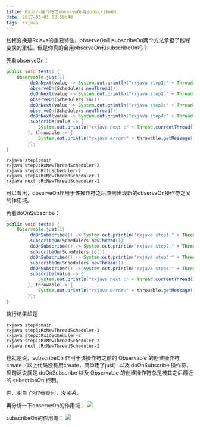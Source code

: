 ```yaml
---
title: RxJava操作符之observeOn与subscribeOn
date: 2017-03-01 00:50:48
tags: rxjava
---
```

线程变换是Rxjava的重要特性，observeOn和subscribeOn两个方法承担了线程变换的重任。但是你真的会用observeOn和subscribeOn吗？

先看observeOn：
``` java
public void test() {
	Observable.just(1)
		.doOnNext(value -> System.out.println("rxjava step1:" + Thread.currentThread().getName()))
		.observeOn(Schedulers.newThread())
		.doOnNext(value -> System.out.println("rxjava step2:" + Thread.currentThread().getName()))
		.observeOn(Schedulers.io())
		.doOnNext(value -> System.out.println("rxjava step3:" + Thread.currentThread().getName()))
		.observeOn(Schedulers.newThread())
		.doOnNext(value -> System.out.println("rxjava step4:" + Thread.currentThread().getName()))
		.subscribe(value -> {
 			System.out.println("rxjava next :" + Thread.currentThread().getName());
		}, throwable -> {
			System.out.println("rxjava error:" + throwable.getMessage());
		});
}
```
<!-- more -->
``` shell
rxjava step1:main
rxjava step2:RxNewThreadScheduler-2
rxjava step3:RxIoScheduler-2
rxjava step4:RxNewThreadScheduler-1
rxjava next :RxNewThreadScheduler-1
```
可以看出，observeOn作用于该操作符之后直到出现新的observeOn操作符之间的作用域。

再看doOnSubscribe：
```java
public void test() {
	Observable.just(1)
		.doOnSubscribe(() -> System.out.println("rxjava step1:" + Thread.currentThread().getName()))
		.subscribeOn(Schedulers.newThread())
		.doOnSubscribe(() -> System.out.println("rxjava step2:" + Thread.currentThread().getName()))
		.subscribeOn(Schedulers.io())
        .doOnSubscribe(() -> System.out.println("rxjava step3:" + Thread.currentThread().getName()))
		.subscribeOn(Schedulers.newThread())
		.doOnSubscribe(() -> System.out.println("rxjava step4:" + Thread.currentThread().getName()))
		.subscribe(value -> {
        	System.out.println("rxjava next :" + Thread.currentThread().getName());
		}, throwable -> {
        	System.out.println("rxjava error:" + throwable.getMessage());
		});
}
```	

执行结果却是
``` shell
rxjava step4:main
rxjava step3:RxNewThreadScheduler-1
rxjava step2:RxIoScheduler-2
rxjava step1:RxNewThreadScheduler-2
rxjava next :RxNewThreadScheduler-2
```

也就是说，subscribeOn 作用于该操作符之前的 Observable 的创建操作符create（以上代码没有用create，简单用了just）以及 doOnSubscribe 操作符，换句话说就是 doOnSubscribe 以及 Observable 的创建操作符总是被其之后最近的 subscribeOn 控制。

你，明白了吗?有疑问，没关系。

再分析一下observeOn的作用域：
![](http://obakk2u63.bkt.clouddn.com/blog/rxjava-observeOn-subscribeOn-1.png-width800)

subscribeOn的作用域：
![](http://obakk2u63.bkt.clouddn.com/blog/rxjava-observeOn-subscribeOn-2.png-width800)
